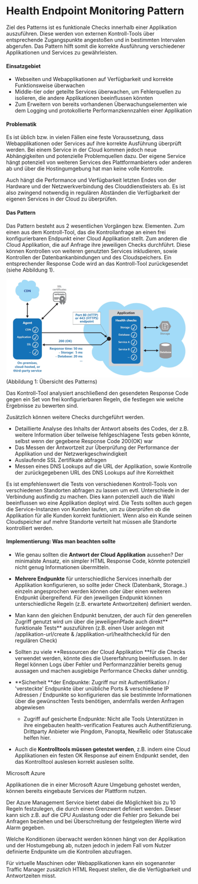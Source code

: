 # 

# Health Endpoint Monitoring Pattern

Ziel des Patterns ist es funktionale Checks innerhalb einer Applikation auszuführen. Diese werden von externen Kontroll-Tools über entsprechende Zugangspunkte angestoßen und in bestimmten Intervalen abgerufen. Das Pattern hilft somit die korrekte Ausführung verschiedener Applikationen und Services zu gewährleisten.

#### Einsatzgebiet

* Webseiten und Webapplikationen auf Verfügbarkeit und korrekte Funktionsweise überwachen
* Middle-tier oder geteilte Services überwachen, um Fehlerquellen zu isolieren, die andere Applikationen beeinflussen könnten
* Zum Erweitern von bereits vorhandenen Überwachungselementen wie dem Logging und protokollierte Performanzkennzahlen einer Applikation

#### Problematik

Es ist üblich bzw. in vielen Fällen eine feste Voraussetzung, dass Webapplikationen oder Services auf ihre korrekte Ausführung überprüft werden. Bei einem Service in der Cloud kommen jedoch neue Abhängigkeiten und potenzielle Problemquellen dazu. Der eigene Service hängt potenziell von weiteren Services des Plattformanbieters oder anderen ab und über die Hostingumgebung hat man keine volle Kontrolle.

Auch hängt die Performance und Verfügbarkeit letzten Endes von der Hardware und der Netzwerkverbindung des Clouddienstleisters ab. Es ist also zwingend notwendig in regulären Abständen die Verfügbarkeit der eigenen Services in der Cloud zu überprüfen.

#### Das Pattern

Das Pattern besteht aus 2 wesentlichen Vorgängen bzw. Elementen. Zum einen aus dem Kontroll-Tool, das die Kontrollanfrage an einen frei konfigurierbaren Endpunkt einer Cloud Applikation stellt. Zum anderen die Cloud Applikation, die auf Anfrage ihre jeweiligen Checks durchführt. Diese können Kontrollen von weiteren genutzten Services inkludieren, sowie Kontrollen der Datenbankanbindungen und des Cloudspeichers. Ein entsprechender Response Code wird an das Kontroll-Tool zurückgesendet \(siehe Abbildung 1\).

![](/assets/health_monitoring_1.jpg)\(Abbildung 1: Übersicht des Patterns\)

Das Kontroll-Tool analysiert anschließend den gesendeten Response Code gegen ein Set von frei konfigurierbaren Regeln, die festlegen wie welche Ergebnisse zu bewerten sind.

Zusätzlich können weitere Checks durchgeführt werden.

* Detaillierte Analyse des Inhalts der Antwort abseits des Codes, der z.B. weitere Information über teilweise fehlgeschlagene Tests geben könnte, selbst wenn der gegebene Response Code 200\(OK\) war
* Das Messen der Antwortzeit zur Überprüfung der Performance der Applikation und der Netzwerkgeschwindigkeit
* Auslaufende SSL Zertifikate abfragen
* Messen eines DNS Lookups auf die URL der Applikation, sowie Kontrolle der zurückgegebenen URL des DNS Lookups auf ihre Korrektheit 

Es ist empfehlenswert die Tests von verschiedenen Kontroll-Tools von verschiedenen Standorten abfragen zu lassen um evtl. Unterschiede in der Verbindung ausfindig zu machen. Dies kann potenziell auch die Wahl beeinflussen wo eine Applikation deployt wird. Die Tests sollten auch gegen die Service-Instanzen von Kunden laufen, um zu überprüfen ob die Applikation für alle Kunden korrekt funktioniert. Wenn also ein Kunde seinen Cloudspeicher auf mehre Standorte verteilt hat müssen alle Standorte kontrolliert werden.

#### Implementierung: Was man beachten sollte

* Wie genau sollten die **Antwort der Cloud Applikation** aussehen? Der minimalste Ansatz, ein simpler HTML Response Code, könnte potenziell nicht genug Informationen übermitteln.

* **Mehrere Endpunkte** für unterschiedliche Services innerhalb der Applikation konfigurieren, so sollte jeder Check \(Datenbank, Storage..\) einzeln angesprochen werden können oder über einen weiteren Endpunkt übergreifend. Für den jeweiligen Endpunkt können unterschiedliche Regeln \(z.B. erwartete Antwortzeiten\) definiert werden.

* Man kann den gleichen Endpunkt benutzen, der auch für den generellen Zugriff genutzt wird um über die jeweiligenPfade auch direkt** funktionale Tests** auszuführen \(z.B. einen User anlegen mit /applikation-url/create & /applikation-url/healthcheck/id für den regulären Check\)

* Sollten zu viele **Ressourcen der Cloud Applikation **für die Checks verwendet werden, könnte dies die Usererfahrung beeinflussen. In der Regel können Logs über Fehler und Performanzzähler bereits genug aussagen und machen ausgiebige Performance Checks daher unnötig.

* **Sicherheit **der Endpunkte: Zugriff nur mit Authentifikation / 'versteckte' Endpunkte über unübliche Ports & verschiedene IP Adressen / Endpunkte so konfigurieren das sie bestimmte Informationen über die gewünschten Tests benötigen, andernfalls werden Anfragen abgewiesen

  * Zugriff auf gesicherte Endpunkte: Nicht alle Tools Unterstützen in ihre eingebauten health-verification Features auch Authentifizierung. Drittparty Anbieter wie Pingdom, Panopta, NewRelic oder Statuscake helfen hier.

* Auch die **Kontrolltools müssen getestet werden**, z.B. indem eine Cloud Applikationen ein festen OK Response auf einem Endpunkt sendet, den das Kontrolltool auslesen korrekt auslesen sollte.

Microsoft Azure

Applikationen die in einer Microsoft Azure Umgebung gehostet werden, können bereits eingebaute Services der Plattform nutzen.

Der Azure Management Service bietet dabei die Möglichkeit bis zu 10 Regeln festzulegen, die durch einen Grenzwert definiert werden. Dieser kann sich z.B. auf die CPU Auslastung oder die Fehler pro Sekunde bei Anfragen beziehen und bei Überschreitung der festgelegten Werte wird Alarm gegeben.

Welche Konditionen überwacht werden können hängt von der Applikation und der Hostumgebung ab, nutzen jedoch in jedem Fall vom Nutzer definierte Endpunkte um die Kontrollen abzufragen.

Für virtuelle Maschinen oder Webapplikationen kann ein sogenannter Traffic Manager zusätzlich HTML Request stellen, die die Verfügbarkeit und Antwortzeiten misst.





